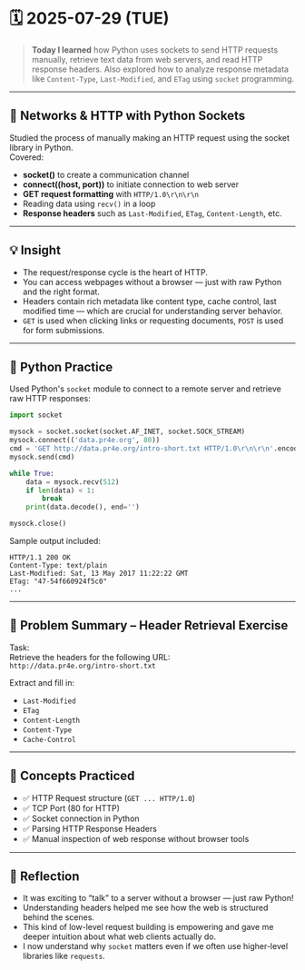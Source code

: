 # 🗓️ 2025-07-29 (TUE)

> **Today I learned** how Python uses sockets to send HTTP requests manually, retrieve text data from web servers, and read HTTP response headers. Also explored how to analyze response metadata like `Content-Type`, `Last-Modified`, and `ETag` using `socket` programming.

---

## 📘 Networks & HTTP with Python Sockets

Studied the process of manually making an HTTP request using the socket library in Python.  
Covered:

- **socket()** to create a communication channel  
- **connect((host, port))** to initiate connection to web server  
- **GET request formatting** with `HTTP/1.0\r\n\r\n`  
- Reading data using `recv()` in a loop  
- **Response headers** such as `Last-Modified`, `ETag`, `Content-Length`, etc.

---

## 💡 Insight

- The request/response cycle is the heart of HTTP.  
- You can access webpages without a browser — just with raw Python and the right format.  
- Headers contain rich metadata like content type, cache control, last modified time — which are crucial for understanding server behavior.  
- `GET` is used when clicking links or requesting documents, `POST` is used for form submissions.

---

## 🐍 Python Practice

Used Python's `socket` module to connect to a remote server and retrieve raw HTTP responses:

```python
import socket

mysock = socket.socket(socket.AF_INET, socket.SOCK_STREAM)
mysock.connect(('data.pr4e.org', 80))
cmd = 'GET http://data.pr4e.org/intro-short.txt HTTP/1.0\r\n\r\n'.encode()
mysock.send(cmd)

while True:
    data = mysock.recv(512)
    if len(data) < 1:
        break
    print(data.decode(), end='')

mysock.close()
```

Sample output included:
```
HTTP/1.1 200 OK
Content-Type: text/plain
Last-Modified: Sat, 13 May 2017 11:22:22 GMT
ETag: "47-54f660924f5c0"
...
```

---

## 📄 Problem Summary – Header Retrieval Exercise

Task:  
Retrieve the headers for the following URL:  
`http://data.pr4e.org/intro-short.txt`

Extract and fill in:
- `Last-Modified`
- `ETag`
- `Content-Length`
- `Content-Type`
- `Cache-Control`

---

## 🧠 Concepts Practiced
- ✅ HTTP Request structure (`GET ... HTTP/1.0`)
- ✅ TCP Port (80 for HTTP)
- ✅ Socket connection in Python
- ✅ Parsing HTTP Response Headers
- ✅ Manual inspection of web response without browser tools

---

## 🧠 Reflection
- It was exciting to “talk” to a server without a browser — just raw Python!
- Understanding headers helped me see how the web is structured behind the scenes.
- This kind of low-level request building is empowering and gave me deeper intuition about what web clients actually do.
- I now understand why `socket` matters even if we often use higher-level libraries like `requests`.
